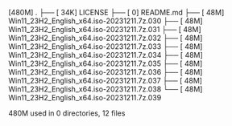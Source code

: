 [480M]  .
├── [ 34K]  LICENSE
├── [   0]  README.md
├── [ 48M]  Win11_23H2_English_x64.iso-20231211.7z.030
├── [ 48M]  Win11_23H2_English_x64.iso-20231211.7z.031
├── [ 48M]  Win11_23H2_English_x64.iso-20231211.7z.032
├── [ 48M]  Win11_23H2_English_x64.iso-20231211.7z.033
├── [ 48M]  Win11_23H2_English_x64.iso-20231211.7z.034
├── [ 48M]  Win11_23H2_English_x64.iso-20231211.7z.035
├── [ 48M]  Win11_23H2_English_x64.iso-20231211.7z.036
├── [ 48M]  Win11_23H2_English_x64.iso-20231211.7z.037
├── [ 48M]  Win11_23H2_English_x64.iso-20231211.7z.038
└── [ 48M]  Win11_23H2_English_x64.iso-20231211.7z.039

 480M used in 0 directories, 12 files
